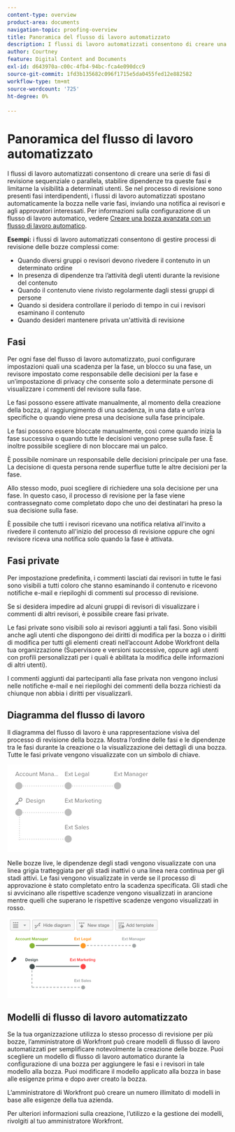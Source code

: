 ```yaml
---
content-type: overview
product-area: documents
navigation-topic: proofing-overview
title: Panoramica del flusso di lavoro automatizzato
description: I flussi di lavoro automatizzati consentono di creare una serie di fasi di revisione sequenziale o parallela, stabilire dipendenze tra queste fasi e limitarne la visibilità a determinati utenti. Se nel processo di revisione sono presenti fasi interdipendenti, i flussi di lavoro automatizzati spostano automaticamente la bozza nelle varie fasi, inviando una notifica ai revisori e agli approvatori interessati.
author: Courtney
feature: Digital Content and Documents
exl-id: d643970a-c00c-4fb4-94bc-fca4e090dcc9
source-git-commit: 1fd3b135682c096f1715e5da0455fed12e882582
workflow-type: tm+mt
source-wordcount: '725'
ht-degree: 0%

---
```


# Panoramica del flusso di lavoro automatizzato

<!-- Audited: 01/2024 -->

I flussi di lavoro automatizzati consentono di creare una serie di fasi di revisione sequenziale o parallela, stabilire dipendenze tra queste fasi e limitarne la visibilità a determinati utenti. Se nel processo di revisione sono presenti fasi interdipendenti, i flussi di lavoro automatizzati spostano automaticamente la bozza nelle varie fasi, inviando una notifica ai revisori e agli approvatori interessati. Per informazioni sulla configurazione di un flusso di lavoro automatico, vedere [Creare una bozza avanzata con un flusso di lavoro automatico](../../../review-and-approve-work/proofing/creating-proofs-within-workfront/create-automated-proof-workflow.md).

**Esempi:** i flussi di lavoro automatizzati consentono di gestire processi di revisione delle bozze complessi come:

* Quando diversi gruppi o revisori devono rivedere il contenuto in un determinato ordine
* In presenza di dipendenze tra l’attività degli utenti durante la revisione del contenuto
* Quando il contenuto viene rivisto regolarmente dagli stessi gruppi di persone
* Quando si desidera controllare il periodo di tempo in cui i revisori esaminano il contenuto
* Quando desideri mantenere privata un&#39;attività di revisione

## Fasi

Per ogni fase del flusso di lavoro automatizzato, puoi configurare impostazioni quali una scadenza per la fase, un blocco su una fase, un revisore impostato come responsabile delle decisioni per la fase e un’impostazione di privacy che consente solo a determinate persone di visualizzare i commenti del revisore sulla fase.

Le fasi possono essere attivate manualmente, al momento della creazione della bozza, al raggiungimento di una scadenza, in una data e un’ora specifiche o quando viene presa una decisione sulla fase principale.

Le fasi possono essere bloccate manualmente, così come quando inizia la fase successiva o quando tutte le decisioni vengono prese sulla fase. È inoltre possibile scegliere di non bloccare mai un palco.

È possibile nominare un responsabile delle decisioni principale per una fase. La decisione di questa persona rende superflue tutte le altre decisioni per la fase.

Allo stesso modo, puoi scegliere di richiedere una sola decisione per una fase. In questo caso, il processo di revisione per la fase viene contrassegnato come completato dopo che uno dei destinatari ha preso la sua decisione sulla fase.

È possibile che tutti i revisori ricevano una notifica relativa all&#39;invito a rivedere il contenuto all&#39;inizio del processo di revisione oppure che ogni revisore riceva una notifica solo quando la fase è attivata.

## Fasi private

Per impostazione predefinita, i commenti lasciati dai revisori in tutte le fasi sono visibili a tutti coloro che stanno esaminando il contenuto e ricevono notifiche e-mail e riepiloghi di commenti sul processo di revisione.

Se si desidera impedire ad alcuni gruppi di revisori di visualizzare i commenti di altri revisori, è possibile creare fasi private.

Le fasi private sono visibili solo ai revisori aggiunti a tali fasi. Sono visibili anche agli utenti che dispongono dei diritti di modifica per la bozza o i diritti di modifica per tutti gli elementi creati nell’account Adobe Workfront della tua organizzazione (Supervisore e versioni successive, oppure agli utenti con profili personalizzati per i quali è abilitata la modifica delle informazioni di altri utenti).

I commenti aggiunti dai partecipanti alla fase privata non vengono inclusi nelle notifiche e-mail e nei riepiloghi dei commenti della bozza richiesti da chiunque non abbia i diritti per visualizzarli.

## Diagramma del flusso di lavoro

Il diagramma del flusso di lavoro è una rappresentazione visiva del processo di revisione della bozza. Mostra l’ordine delle fasi e le dipendenze tra le fasi durante la creazione o la visualizzazione dei dettagli di una bozza. Tutte le fasi private vengono visualizzate con un simbolo di chiave.

![intro-to-aw-example-diagram.png](assets/intro-to-aw-example-diagram-350x199.png)

Nelle bozze live, le dipendenze degli stadi vengono visualizzate con una linea grigia tratteggiata per gli stadi inattivi o una linea nera continua per gli stadi attivi. Le fasi vengono visualizzate in verde se il processo di approvazione è stato completato entro la scadenza specificata. Gli stadi che si avvicinano alle rispettive scadenze vengono visualizzati in arancione mentre quelli che superano le rispettive scadenze vengono visualizzati in rosso.

![workflow_2.png](assets/workflow-2-350x183.png)

## Modelli di flusso di lavoro automatizzato

Se la tua organizzazione utilizza lo stesso processo di revisione per più bozze, l’amministratore di Workfront può creare modelli di flusso di lavoro automatizzati per semplificare notevolmente la creazione delle bozze. Puoi scegliere un modello di flusso di lavoro automatico durante la configurazione di una bozza per aggiungere le fasi e i revisori in tale modello alla bozza. Puoi modificare il modello applicato alla bozza in base alle esigenze prima e dopo aver creato la bozza.

L’amministratore di Workfront può creare un numero illimitato di modelli in base alle esigenze della tua azienda.

Per ulteriori informazioni sulla creazione, l’utilizzo e la gestione dei modelli, rivolgiti al tuo amministratore Workfront.
